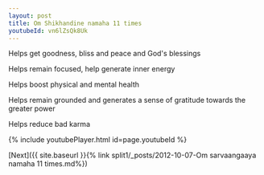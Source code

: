 ```yaml
---
layout: post
title: Om Shikhandine namaha 11 times
youtubeId: vn6lZsQk8Uk
---
```

 
 
Helps get goodness, bliss and peace and God's blessings
 
Helps remain focused, help generate inner energy 
 
Helps boost physical and mental health 
 
Helps remain grounded and generates a sense of gratitude towards the greater power 
 
Helps reduce bad karma
 
 
 
 


{% include youtubePlayer.html id=page.youtubeId %}
 
[Next]({{ site.baseurl }}{% link  split1/_posts/2012-10-07-Om sarvaangaaya namaha 11 times.md%})
 
